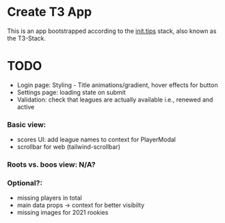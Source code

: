 # Create T3 App

This is an app bootstrapped according to the [init.tips](https://init.tips) stack, also known as the T3-Stack.

# TODO
- Login page: Styling - Title animations/gradient, hover effects for button
- Settings page: loading state on submit
- Validation: check that leagues are actually available i.e., renewed and active
### Basic view: 
- scores UI: add league names to context for PlayerModal
- scrollbar for web (tailwind-scrollbar)
### Roots vs. boos view: N/A?
### Optional?:
- missing players in total
- main data props -> context for better visibilty
- missing images for 2021 rookies
